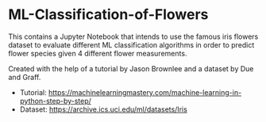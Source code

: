 # ML-Classification-of-Flowers
This contains a Jupyter Notebook that intends to use the famous iris flowers dataset to evaluate different ML classification algorithms in order to predict flower species given 4 different flower measurements.

Created with the help of a tutorial by Jason Brownlee and a dataset by Due and Graff.
- Tutorial: https://machinelearningmastery.com/machine-learning-in-python-step-by-step/
- Dataset: https://archive.ics.uci.edu/ml/datasets/Iris